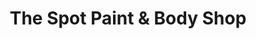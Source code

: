 ---
title: "The Spot Paint & Body Shop"
url: /tallahassee/the-spot-paint-and-body-shop/
shop: car repair
---
